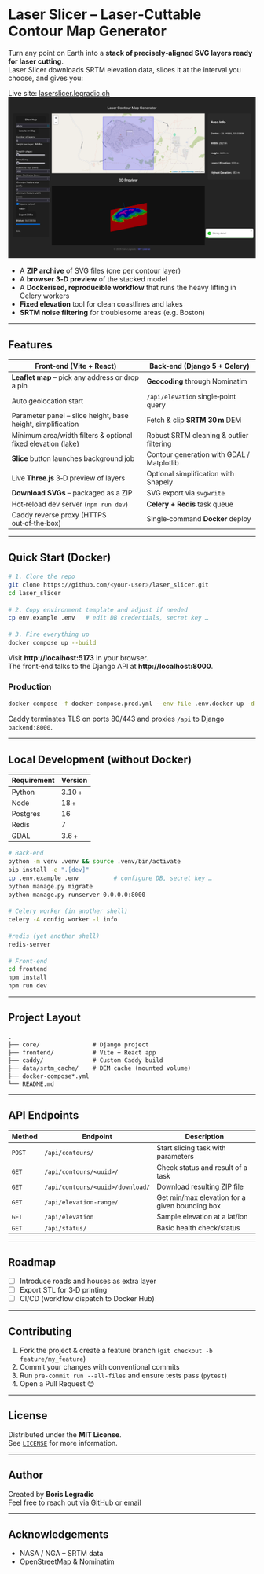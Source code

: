 # Laser Slicer – Laser‑Cuttable Contour Map Generator

Turn any point on Earth into a **stack of precisely‑aligned SVG layers ready for laser cutting**.  
Laser Slicer downloads SRTM elevation data, slices it at the interval you choose, and gives you:

Live site: [laserslicer.legradic.ch](https://laserslicer.legradic.ch)
![Screenshot of the Laser Slicer interface](screenshot.png)

* A **ZIP archive** of SVG files (one per contour layer)  
* A **browser 3‑D preview** of the stacked model
* A **Dockerised, reproducible workflow** that runs the heavy lifting in Celery workers
* **Fixed elevation** tool for clean coastlines and lakes
* **SRTM noise filtering** for troublesome areas (e.g. Boston)



---

## Features

| Front‑end (Vite + React)                | Back‑end (Django 5 + Celery)          |
|-----------------------------------------|---------------------------------------|
| **Leaflet map** – pick any address or drop a pin | **Geocoding** through Nominatim |
| Auto geolocation start | `/api/elevation` single‑point query |
| Parameter panel – slice height, base height, simplification | Fetch & clip **SRTM 30 m** DEM |
| Minimum area/width filters & optional fixed elevation (lake) | Robust SRTM cleaning & outlier filtering |
| **Slice** button launches background job | Contour generation with GDAL / Matplotlib |
| Live **Three.js** 3‑D preview of layers | Optional simplification with Shapely |
| **Download SVGs** – packaged as a ZIP | SVG export via `svgwrite` |
| Hot‑reload dev server (`npm run dev`) | **Celery + Redis** task queue |
| Caddy reverse proxy (HTTPS out‑of‑the‑box) | Single‑command **Docker** deploy |

---

## Quick Start (Docker)

```bash
# 1. Clone the repo
git clone https://github.com/<your‑user>/laser_slicer.git
cd laser_slicer

# 2. Copy environment template and adjust if needed
cp env.example .env   # edit DB credentials, secret key …

# 3. Fire everything up
docker compose up --build
```

Visit **http://localhost:5173** in your browser.  
The front‑end talks to the Django API at **http://localhost:8000**.

### Production

```bash
docker compose -f docker-compose.prod.yml --env-file .env.docker up -d --build
```

Caddy terminates TLS on ports 80/443 and proxies `/api` to Django ``backend:8000``.

---

## Local Development (without Docker)

| Requirement | Version |
|-------------|---------|
| Python      | 3.10 +  |
| Node        | 18 +    |
| Postgres    | 16      |
| Redis       | 7       |
| GDAL        | 3.6 +   |

```bash
# Back‑end
python -m venv .venv && source .venv/bin/activate
pip install -e ".[dev]"
cp .env.example .env          # configure DB, secret key …
python manage.py migrate
python manage.py runserver 0.0.0.0:8000

# Celery worker (in another shell)
celery -A config worker -l info

#redis (yet another shell)
redis-server

# Front‑end
cd frontend
npm install
npm run dev 
```

---

## Project Layout

```
.
├── core/               # Django project
├── frontend/           # Vite + React app
├── caddy/              # Custom Caddy build
├── data/srtm_cache/    # DEM cache (mounted volume)
├── docker-compose*.yml
└── README.md
```

---

## API Endpoints

| Method | Endpoint                        | Description                       |
|--------|----------------------------------|-----------------------------------|
| `POST` | `/api/contours/`                | Start slicing task with parameters |
| `GET`  | `/api/contours/<uuid>/`         | Check status and result of a task |
| `GET`  | `/api/contours/<uuid>/download/`| Download resulting ZIP file       |
| `GET`  | `/api/elevation-range/`         | Get min/max elevation for a given bounding box |
| `GET`  | `/api/elevation`                | Sample elevation at a lat/lon |
| `GET`  | `/api/status/`                  | Basic health check/status         |


---




## Roadmap

- [ ] Introduce roads and houses as extra layer 
- [ ] Export STL for 3‑D printing  
- [ ] CI/CD (workflow dispatch to Docker Hub)

---

## Contributing

1. Fork the project & create a feature branch (`git checkout -b feature/my_feature`)
2. Commit your changes with conventional commits
3. Run `pre‑commit run --all-files` and ensure tests pass (`pytest`)
4. Open a Pull Request 😊

---

## License

Distributed under the **MIT License**.  
See [`LICENSE`](LICENSE) for more information.

---

## Author

Created by **Boris Legradic**  
Feel free to reach out via [GitHub](https://github.com/borsic77) or [email](mailto:boris@legradic.ch)

---

## Acknowledgements

* NASA / NGA – SRTM data  
* OpenStreetMap & Nominatim  
